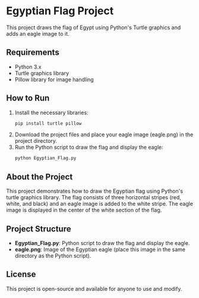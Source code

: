 # Egyptian Flag Project

This project draws the flag of Egypt using Python's Turtle graphics and adds an eagle image to it.

## Requirements
- Python 3.x
- Turtle graphics library
- Pillow library for image handling

## How to Run
1. Install the necessary libraries:
    ```bash
    pip install turtle pillow
    ```
2. Download the project files and place your eagle image (eagle.png) in the project directory.
3. Run the Python script to draw the flag and display the eagle:
    ```bash
    python Egyptian_Flag.py
    ```

## About the Project
This project demonstrates how to draw the Egyptian flag using Python's turtle graphics library. The flag consists of three horizontal stripes (red, white, and black) and an eagle image is added to the white stripe. The eagle image is displayed in the center of the white section of the flag.

## Project Structure
- **Egyptian_Flag.py**: Python script to draw the flag and display the eagle.
- **eagle.png**: Image of the Egyptian eagle (place this image in the same directory as the Python script).

## License
This project is open-source and available for anyone to use and modify.
